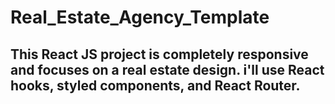 # Real_Estate_Agency_Template
## This React JS project is completely responsive and focuses on a real estate design. i'll use React hooks, styled components, and React Router.

